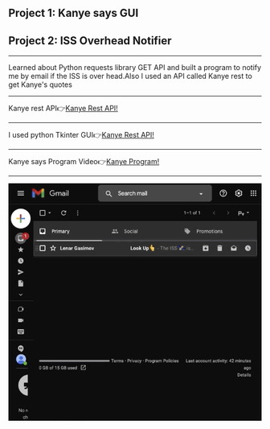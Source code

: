 <h2>Project 1: Kanye says GUI</h2>
<h2>Project 2: ISS Overhead Notifier</h2>
<hr>
<p>Learned about Python requests library GET API and built a program to notify me by email if the ISS is over head.Also I used an API called Kanye rest to get Kanye's quotes</p>
<hr>
<span>Kanye rest API👉<span><a href='https://kanye.rest/'>Kanye Rest API!</a> 
<hr>
<span>I used python Tkinter GUI👉<span><a href='https://kanye.rest/'>Kanye Rest API!</a> 
<hr>
<span>Kanye says Program Video👉<span><a href='https://www.linkedin.com/posts/ahmet-ayd%C4%B1n-2583b1199_it-is-the-first-time-i-use-an-api-myself-activity-6949002427089977344-W6iO?utm_source=share&utm_medium=member_desktop'>Kanye Program!</a> 
<hr>
<img src='iss_overhead.gif' alt="ISS overhead"/>
